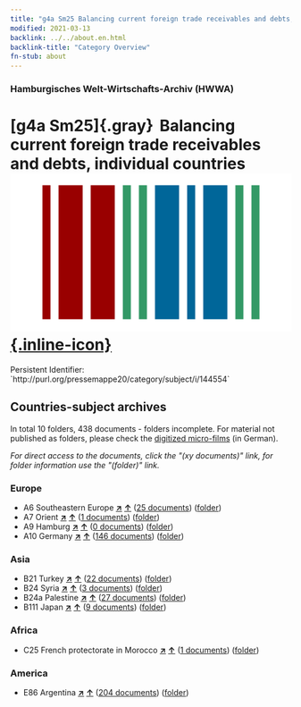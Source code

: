 ```yaml
---
title: "g4a Sm25 Balancing current foreign trade receivables and debts, individual countries"
modified: 2021-03-13
backlink: ../../about.en.html
backlink-title: "Category Overview"
fn-stub: about
---
```


### Hamburgisches Welt-Wirtschafts-Archiv (HWWA)

# [g4a Sm25]{.gray}&#8201; Balancing current foreign trade receivables and debts, individual countries &#160; [![Wikidata](/images/Wikidata-logo.svg "Wikidata"){.inline-icon}](http://www.wikidata.org/entity/Q104710340)

<div class="hint">Persistent Identifier: `http://purl.org/pressemappe20/category/subject/i/144554`</div>







## Countries-subject archives





In total 10 folders, 438 documents - folders incomplete.
For material not published as folders, please check the [digitized micro-films](/film/h1_sh.de.html) (in German).

_For direct access to the documents, click the "(xy documents)" link, for folder information use the "(folder)" link._



### Europe

- A6 Southeastern Europe [**&nearr;**](../../../geo/i/140900/about.en.html "Southeastern Europe (all folders)") [**&uarr;**](../../../geo/about.en.html#A6 "Country category system") (<a href="https://pm20.zbw.eu/iiifview/folder/sh/140900,144554" title="about: Southeastern Europe : Balancing current foreign trade receivables and debts, individual countries" target="_blank">25 documents</a>) ([folder](../../../../folder/sh/1409xx/140900/1445xx/144554/about.en.html))
- A7 Orient [**&nearr;**](../../../geo/i/140902/about.en.html "Orient (all folders)") [**&uarr;**](../../../geo/about.en.html#A7 "Country category system") (<a href="https://pm20.zbw.eu/iiifview/folder/sh/140902,144554" title="about: Orient : Balancing current foreign trade receivables and debts, individual countries" target="_blank">1 documents</a>) ([folder](../../../../folder/sh/1409xx/140902/1445xx/144554/about.en.html))
- A9 Hamburg [**&nearr;**](../../../geo/i/140905/about.en.html "Hamburg (all folders)") [**&uarr;**](../../../geo/about.en.html#A9 "Country category system") (<a href="https://pm20.zbw.eu/iiifview/folder/sh/140905,144554" title="about: Hamburg : Balancing current foreign trade receivables and debts, individual countries" target="_blank">0 documents</a>) ([folder](../../../../folder/sh/1409xx/140905/1445xx/144554/about.en.html))
- A10 Germany [**&nearr;**](../../../geo/i/126128/about.en.html "Germany (all folders)") [**&uarr;**](../../../geo/about.en.html#A10 "Country category system") (<a href="https://pm20.zbw.eu/iiifview/folder/sh/126128,144554" title="about: Germany : Balancing current foreign trade receivables and debts, individual countries" target="_blank">146 documents</a>) ([folder](../../../../folder/sh/1261xx/126128/1445xx/144554/about.en.html))

### Asia

- B21 Turkey [**&nearr;**](../../../geo/i/141111/about.en.html "Turkey (all folders)") [**&uarr;**](../../../geo/about.en.html#B21 "Country category system") (<a href="https://pm20.zbw.eu/iiifview/folder/sh/141111,144554" title="about: Turkey : Balancing current foreign trade receivables and debts, individual countries" target="_blank">22 documents</a>) ([folder](../../../../folder/sh/1411xx/141111/1445xx/144554/about.en.html))
- B24 Syria [**&nearr;**](../../../geo/i/141114/about.en.html "Syria (all folders)") [**&uarr;**](../../../geo/about.en.html#B24 "Country category system") (<a href="https://pm20.zbw.eu/iiifview/folder/sh/141114,144554" title="about: Syria : Balancing current foreign trade receivables and debts, individual countries" target="_blank">3 documents</a>) ([folder](../../../../folder/sh/1411xx/141114/1445xx/144554/about.en.html))
- B24a Palestine [**&nearr;**](../../../geo/i/141115/about.en.html "Palestine (all folders)") [**&uarr;**](../../../geo/about.en.html#B24a "Country category system") (<a href="https://pm20.zbw.eu/iiifview/folder/sh/141115,144554" title="about: Palestine : Balancing current foreign trade receivables and debts, individual countries" target="_blank">27 documents</a>) ([folder](../../../../folder/sh/1411xx/141115/1445xx/144554/about.en.html))
- B111 Japan [**&nearr;**](../../../geo/i/141272/about.en.html "Japan (all folders)") [**&uarr;**](../../../geo/about.en.html#B111 "Country category system") (<a href="https://pm20.zbw.eu/iiifview/folder/sh/141272,144554" title="about: Japan : Balancing current foreign trade receivables and debts, individual countries" target="_blank">9 documents</a>) ([folder](../../../../folder/sh/1412xx/141272/1445xx/144554/about.en.html))

### Africa

- C25 French protectorate in Morocco [**&nearr;**](../../../geo/i/141358/about.en.html "French protectorate in Morocco (all folders)") [**&uarr;**](../../../geo/about.en.html#C25 "Country category system") (<a href="https://pm20.zbw.eu/iiifview/folder/sh/141358,144554" title="about: French protectorate in Morocco : Balancing current foreign trade receivables and debts, individual countries" target="_blank">1 documents</a>) ([folder](../../../../folder/sh/1413xx/141358/1445xx/144554/about.en.html))

### America

- E86 Argentina [**&nearr;**](../../../geo/i/141692/about.en.html "Argentina (all folders)") [**&uarr;**](../../../geo/about.en.html#E86 "Country category system") (<a href="https://pm20.zbw.eu/iiifview/folder/sh/141692,144554" title="about: Argentina : Balancing current foreign trade receivables and debts, individual countries" target="_blank">204 documents</a>) ([folder](../../../../folder/sh/1416xx/141692/1445xx/144554/about.en.html))








